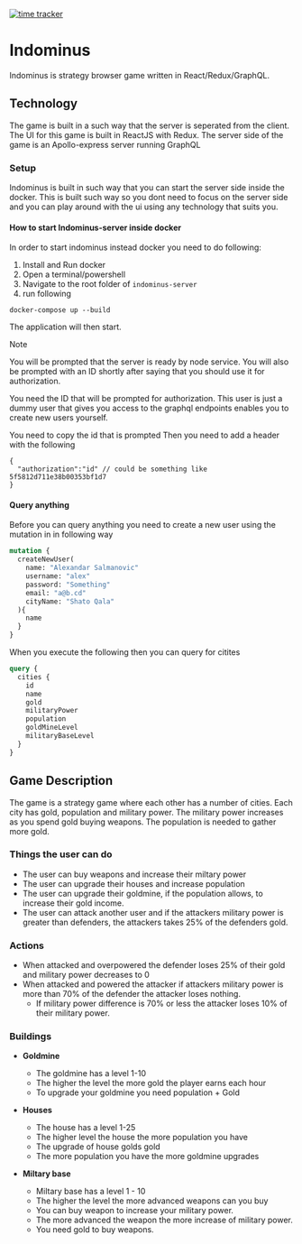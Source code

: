 [![time tracker](https://wakatime.com/badge/github/ZobairQ/indominus-client.svg)](https://wakatime.com/badge/github/ZobairQ/indominus-client)
# Indominus

Indominus is strategy browser game written in React/Redux/GraphQL.

## Technology

The game is built in a such way that the server is seperated from the client.
The UI for this game is built in ReactJS with Redux.
The server side of the game is an Apollo-express server running GraphQL

### Setup

Indominus is built in such way that you can start the server side inside the docker.
This is built such way so you dont need to focus on the server side and you can play around with the ui using any technology that suits you.

#### How to start Indominus-server inside docker

In order to start indominus instead docker you need to do following:

1. Install and Run docker
2. Open a terminal/powershell
3. Navigate to the root folder of `indominus-server`
4. run following

```shell
docker-compose up --build  
```

The application will then start.
> [!NOTE]
> You will be prompted that the server is ready by node service. You will also be prompted with an ID shortly after saying that you should use it for authorization.

You need the ID that will be prompted for authorization. This user is just a dummy user that gives you access to the graphql endpoints enables you to create new users yourself.

You need to copy the id that is prompted
Then you need to add a header with the following

```http
{
  "authorization":"id" // could be something like 5f5812d711e38b00353bf1d7
}
```

#### Query anything

Before you can query anything you need to create a new user using the mutation in in following way

```graphql
mutation {
  createNewUser(
    name: "Alexandar Salmanovic"
    username: "alex"
    password: "Something"
    email: "a@b.cd"
    cityName: "Shato Qala"
  ){
    name
  }
}
```

When you execute the following then you can query for citites

```graphql
query {
  cities {
    id
    name
    gold
    militaryPower
    population
    goldMineLevel
    militaryBaseLevel
  }
}
```

## Game Description

The game is a strategy game where each other has a number of cities. Each city has gold, population and military power.
The military power increases as you spend gold buying weapons.
The population is needed to gather more gold.

### Things the user can do

- The user can buy weapons and increase their miltary power
- The user can upgrade their houses and increase population
- The user can upgrade their goldmine, if the population allows, to increase their gold income.
- The user can attack another user and if the attackers military power is greater than defenders, the attackers takes 25% of the defenders gold.

### Actions

- When attacked and overpowered the defender loses 25% of their gold and military power decreases to 0
- When attacked and powered the attacker if attackers military power is more than 70% of the defender the attacker loses nothing.
  - If military power difference is 70% or less the attacker loses 10% of their military power.

### Buildings

- **Goldmine**
  - The goldmine has a level 1-10
  - The higher the level the more gold the player earns each hour
  - To upgrade your goldmine you need population + Gold

- **Houses**
  - The house has a level 1-25
  - The higher level the house the more population you have
  - The upgrade of house golds gold
  - The more population you have the more goldmine upgrades

- **Miltary base**
  - Miltary base has a level 1 - 10
  - The higher the level the more advanced weapons can you buy
  - You can buy weapon to increase your military power.
  - The more advanced the weapon the more increase of military power.
  - You need gold to buy weapons.
